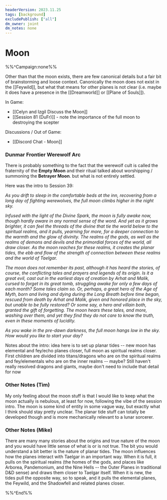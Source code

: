 ```yaml
---
headerVersion: 2023.11.25
tags: [background]
excludePublish: ["all"]
dm_owner: joint
dm_notes: none
---
```

# Moon

%%^Campaign:none%%

Other than that the moon exists, there are few canonical details but a fair bit of brainstorming and loose context. Canonically the moon does not exist in the [[Feywild]], but what that means for other planes is not clear (i.e. maybe it does have a presence in the [[Dreamworld]] or [[Plane of Souls]]).

In Game:
- [[Celyn and Izgil Discuss the Moon]]
- [[Session 81 (DuFr)]] - note the importance of the full moon to destroying the scepter

Discussions / Out of Game:
- [[Discord Chat - Moon]]

### Dunmar Frontier Werewolf Arc

There is probably something to the fact that the werewolf cult is called the fraternity of the **Empty Moon** and their ritual talked about worshipping / summoning the **Betrayer Moon**. but what is not entirely settled. 

Here was the intro to Session 39:

*As you drift to sleep in the comfortable beds at the inn, recovering from a long day of fighting werewolves, the full moon climbs higher in the night sky.*  
  
*Infused with the light of the Divine Spark, the moon is fully awake now, though hardly aware in any normal sense of the word. And yet as it grows brighter, it can feel the threads of the divine that tie the world below to the spiritual realms, and it pulls, yearning for more, for a deeper connection to the warmth and the glow of divinity. The realms of the gods, as well as the realms of demons and devils and the primordial forces of the world, all draw closer. As the moon reaches for these realms, it creates the planar tides, the ebb and flow of the strength of connection between these realms and the world of Taelgar.*  
  
*The moon does not remember its past, although it has heard the stories, of course, the conflicting tales and prayers and legends of its origin. Is it a great evil, cast out in the earliest days of creation by Arhat and Malik, cursed to forget in its great tomb, struggling awake for only a few days of each month? Some tales claim so. Or, perhaps, a great hero of the Age of Myth, born and living and dying during the Long Breath before time began, rescued from death by Arhat and Malik, given and honored place in the sky, but unable to be fully restored? Or some say, a hero and villain both, granted the gift of forgetting. The moon hears these tales, and more, washing over them, and yet they find they do not care to know the truth, even in these moments of lucidity.*  
  
*As you wake in the pre-dawn darkness, the full moon hangs low in the sky. How would you like to start your day?*

Notes about the intro: idea here is to set up planar tides -- new moon has elemental and fey/echo planes closer, full moon as spiritual realms closer. First children are divided into titans/dragons who are on the spiritual realms and fey/elementals who are on the inner realms -- maybe? Still haven't really resolved dragons and giants, maybe don't need to include that detail for now  
  
### Other Notes (Tim)

My only feeling about the moon stuff is that I would like to keep what the moon actually is nebulous, at least for now, following the vibe of the session intro. The moon is some kind of entity in some vague way, but exactly what I think should stay pretty unclear. The planar tide stuff can totally be developed though and is more mechanically relevant to a lunar sorcerer.

### Other Notes (Mike)

There are many many stories about the origins and true nature of the moon and you would have little sense of what is or is not true. The bit you would understand a bit better is the nature of planar tides. The moon influences how the planes interact with Taelgar in an important way. When it is full, it pulls on the spiritual realms (the homes of the gods, and places like Arborea, Pandemonium, and the Nine Hells -- the Outer Planes in traditional D&D sense) and draws them closer to Taelgar itself. When it is new, the tides pull the opposite way, so to speak, and it pulls the elemental planes, the Feywild, and the Shadowfell and related planes closer.

%%^End%%
